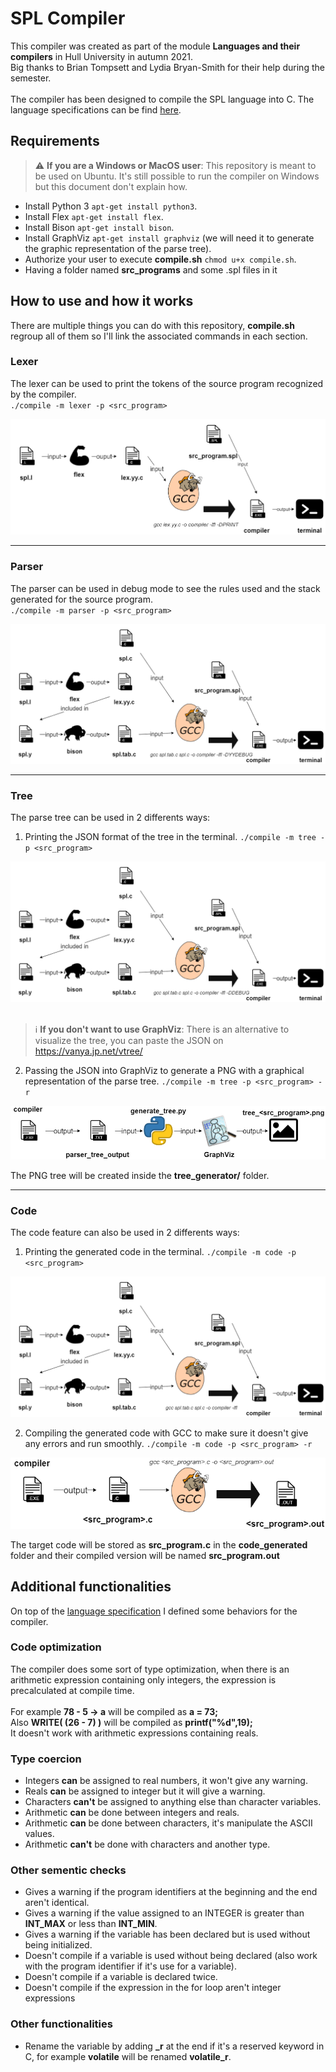# SPL Compiler

This compiler was created as part of the module **Languages and their compilers** in Hull University in autumn 2021.  
Big thanks to Brian Tompsett and Lydia Bryan-Smith for their help during the semester.  
<br />
The compiler has been designed to compile the SPL language into C. The language specifications can be find [here](git_ressources/definition_SPL_language.pdf).  

## Requirements
> :warning: **If you are a Windows or MacOS user**: This repository is meant to be used on Ubuntu. It's still possible to run the compiler on Windows but this document don't explain how.

* Install Python 3 `apt-get install python3`.
* Install Flex `apt-get install flex`.
* Install Bison `apt-get install bison`.
* Install GraphViz `apt-get install graphviz` (we will need it to generate the graphic representation of the parse tree).
* Authorize your user to execute **compile.sh** `chmod u+x compile.sh`.
* Having a folder named **src_programs** and some .spl files in it

## How to use and how it works

There are multiple things you can do with this repository, **compile.sh** regroup all of them so I'll link the associated commands in each section.

### Lexer
The lexer can be used to print the tokens of the source program recognized by the compiler.  
`./compile -m lexer -p <src_program>`

![Lexer diagram](git_ressources/lexer.drawio.png?raw=true)

---
### Parser
The parser can be used in debug mode to see the rules used and the stack generated for the source program.  
`./compile -m parser -p <src_program>`

![Parser diagram](git_ressources/parser.drawio.png?raw=true)

---
### Tree
The parse tree can be used in 2 differents ways:
1. Printing the JSON format of the tree in the terminal. `./compile -m tree -p <src_program>`  

![Tree diagram](git_ressources/tree.drawio.png?raw=true)
<br />
<br />
> :information_source: **If you don't want to use GraphViz**: There is an alternative to visualize the tree, you can paste the JSON on https://vanya.jp.net/vtree/

2. Passing the JSON into GraphViz to generate a PNG with a graphical representation of the parse tree. `./compile -m tree -p <src_program> -r`  

![Tree diagram](git_ressources/tree_graph.drawio.png?raw=true)

The PNG tree will be created inside the **tree_generator/** folder.

---
### Code
The code feature can also be used in 2 differents ways:
1. Printing the generated code in the terminal. `./compile -m code -p <src_program>`  

![Code diagram](git_ressources/code.drawio.png?raw=true)  

2. Compiling the generated code with GCC to make sure it doesn't give any errors and run smoothly. `./compile -m code -p <src_program> -r`  

![Code diagram](git_ressources/code_compile.drawio.png?raw=true)  

The target code will be stored as **src_program.c** in the **code_generated** folder and their compiled version will be named **src_program.out**

## Additional functionalities

On top of the [language specification](git_ressources/definition_SPL_language.pdf) I defined some behaviors for the compiler.

### Code optimization

The compiler does some sort of type optimization, when there is an arithmetic expression containing only integers, the expression is precalculated at compile time.  
<br />
For example **78 - 5 -> a** will be compiled as **a = 73;**  
Also **WRITE( (26 - 7) )** will be compiled as **printf("%d",19);**  
It doesn't work with arithmetic expressions containing reals.

### Type coercion

* Integers **can** be assigned to real numbers, it won't give any warning.
* Reals **can** be assigned to integer but it will give a warning.
* Characters **can't** be assigned to anything else than character variables.
* Arithmetic **can** be done between integers and reals.
* Arithmetic **can** be done between characters, it's manipulate the ASCII values.
* Arithmetic **can't** be done with characters and another type.

### Other sementic checks
* Gives a warning if the program identifiers at the beginning and the end aren't identical.
* Gives a warning if the value assigned to an INTEGER is greater than **INT_MAX** or less than **INT_MIN**.
* Gives a warning if the variable has been declared but is used without being initialized.
* Doesn't compile if a variable is used without being declared (also work with the program identifier if it's use for a variable).
* Doesn't compile if a variable is declared twice.
* Doesn't compile if the expression in the for loop aren't integer expressions

### Other functionalities
* Rename the variable by adding **_r** at the end if it's a reserved keyword in C, for example **volatile** will be renamed **volatile_r**.